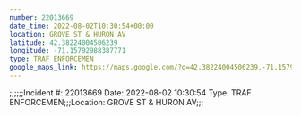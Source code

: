 ```yaml
---
number: 22013669
date_time: 2022-08-02T10:30:54+00:00
location: GROVE ST & HURON AV
latitude: 42.38224004506239
longitude: -71.15792988387771
type: TRAF ENFORCEMEN
google_maps_link: https://maps.google.com/?q=42.38224004506239,-71.15792988387771
---
```


;;;;;;Incident #: 22013669  Date: 2022-08-02 10:30:54   Type: TRAF ENFORCEMEN;;;Location: GROVE ST & HURON AV;;;
